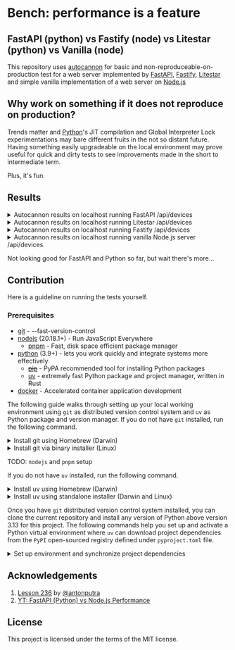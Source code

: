 # Bench: performance is a feature

## FastAPI (python) vs Fastify (node) vs Litestar (python) vs Vanilla (node)

This repository uses [autocannon](https://npmjs.com/package/autocannon) for basic and
non-reproduceable-on-production test for a web server implemented by [FastAPI](https://fastapi.tiangolo.com),
[Fastify](https://fastify.dev), [Litestar](https://litestar.dev) and simple vanilla implementation
of a web server on [Node.js](https://nodejs.org)

## Why work on something if it does not reproduce on production?

Trends matter and [Python](https://www.python.org)'s JIT compilation and Global Interpreter Lock
experimentations may bare different fruits in the not so distant future. Having something easily
upgradeable on the local environment may prove useful for quick and dirty tests to see improvements
made in the short to intermediate term.

Plus, it's fun.

## Results

<details>
    <summary> Autocannon results on localhost running FastAPI /api/devices </summary>

    Running 10s test @ http://localhost:8080/api/devices
    10 connections
    
    ┌─────────┬──────┬──────┬───────┬──────┬─────────┬─────────┬───────┐
    │ Stat    │ 2.5% │ 50%  │ 97.5% │ 99%  │ Avg     │ Stdev   │ Max   │
    ├─────────┼──────┼──────┼───────┼──────┼─────────┼─────────┼───────┤
    │ Latency │ 1 ms │ 2 ms │ 3 ms  │ 3 ms │ 1.83 ms │ 0.58 ms │ 22 ms │
    └─────────┴──────┴──────┴───────┴──────┴─────────┴─────────┴───────┘
    ┌───────────┬─────────┬─────────┬─────────┬─────────┬─────────┬─────────┬─────────┐
    │ Stat      │ 1%      │ 2.5%    │ 50%     │ 97.5%   │ Avg     │ Stdev   │ Min     │
    ├───────────┼─────────┼─────────┼─────────┼─────────┼─────────┼─────────┼─────────┤
    │ Req/Sec   │ 4,327   │ 4,327   │ 4,399   │ 4,479   │ 4,404   │ 38.26   │ 4,327   │
    ├───────────┼─────────┼─────────┼─────────┼─────────┼─────────┼─────────┼─────────┤
    │ Bytes/Sec │ 2.89 MB │ 2.89 MB │ 2.93 MB │ 2.99 MB │ 2.94 MB │ 25.3 kB │ 2.89 MB │
    └───────────┴─────────┴─────────┴─────────┴─────────┴─────────┴─────────┴─────────┘
    
    Req/Bytes counts sampled once per second.
    # of samples: 10
    
    44k requests in 10.04s, 29.4 MB read
</details>

<details>
    <summary> Autocannon results on localhost running Litestar /api/devices </summary>

    Running 10s test @ http://localhost:8080/api/devices
    10 connections
    
    ┌─────────┬──────┬──────┬───────┬──────┬─────────┬─────────┬───────┐
    │ Stat    │ 2.5% │ 50%  │ 97.5% │ 99%  │ Avg     │ Stdev   │ Max   │
    ├─────────┼──────┼──────┼───────┼──────┼─────────┼─────────┼───────┤
    │ Latency │ 1 ms │ 1 ms │ 1 ms  │ 2 ms │ 1.03 ms │ 0.41 ms │ 23 ms │
    └─────────┴──────┴──────┴───────┴──────┴─────────┴─────────┴───────┘
    ┌───────────┬─────────┬─────────┬─────────┬─────────┬─────────┬────────┬─────────┐
    │ Stat      │ 1%      │ 2.5%    │ 50%     │ 97.5%   │ Avg     │ Stdev  │ Min     │
    ├───────────┼─────────┼─────────┼─────────┼─────────┼─────────┼────────┼─────────┤
    │ Req/Sec   │ 7,039   │ 7,039   │ 7,983   │ 8,043   │ 7,756.8 │ 356.17 │ 7,036   │
    ├───────────┼─────────┼─────────┼─────────┼─────────┼─────────┼────────┼─────────┤
    │ Bytes/Sec │ 4.69 MB │ 4.69 MB │ 5.32 MB │ 5.37 MB │ 5.17 MB │ 237 kB │ 4.69 MB │
    └───────────┴─────────┴─────────┴─────────┴─────────┴─────────┴────────┴─────────┘

    Req/Bytes counts sampled once per second.
    # of samples: 10
    
    78k requests in 10.05s, 51.7 MB read
</details>

<details>
    <summary> Autocannon results on localhost running Fastify /api/devices </summary>

    Running 10s test @ http://localhost:8080/api/devices
    10 connections
    
    ┌─────────┬──────┬──────┬───────┬──────┬─────────┬─────────┬───────┐
    │ Stat    │ 2.5% │ 50%  │ 97.5% │ 99%  │ Avg     │ Stdev   │ Max   │
    ├─────────┼──────┼──────┼───────┼──────┼─────────┼─────────┼───────┤
    │ Latency │ 0 ms │ 0 ms │ 0 ms  │ 0 ms │ 0.01 ms │ 0.16 ms │ 22 ms │
    └─────────┴──────┴──────┴───────┴──────┴─────────┴─────────┴───────┘
    ┌───────────┬─────────┬─────────┬─────────┬─────────┬──────────┬──────────┬─────────┐
    │ Stat      │ 1%      │ 2.5%    │ 50%     │ 97.5%   │ Avg      │ Stdev    │ Min     │
    ├───────────┼─────────┼─────────┼─────────┼─────────┼──────────┼──────────┼─────────┤
    │ Req/Sec   │ 41,567  │ 41,567  │ 49,407  │ 50,399  │ 48,371.2 │ 2,548.96 │ 41,548  │
    ├───────────┼─────────┼─────────┼─────────┼─────────┼──────────┼──────────┼─────────┤
    │ Bytes/Sec │ 28.3 MB │ 28.3 MB │ 33.7 MB │ 34.4 MB │ 33 MB    │ 1.74 MB  │ 28.3 MB │
    └───────────┴─────────┴─────────┴─────────┴─────────┴──────────┴──────────┴─────────┘
    
    Req/Bytes counts sampled once per second.
    # of samples: 10
    
    484k requests in 10.04s, 330 MB read
</details>

<details>
    <summary> Autocannon results on localhost running vanilla Node.js server /api/devices </summary>
  
    Running 10s test @ http://localhost:8080/api/devices
    10 connections
    
    ┌─────────┬──────┬──────┬───────┬──────┬─────────┬────────┬───────┐
    │ Stat    │ 2.5% │ 50%  │ 97.5% │ 99%  │ Avg     │ Stdev  │ Max   │
    ├─────────┼──────┼──────┼───────┼──────┼─────────┼────────┼───────┤
    │ Latency │ 0 ms │ 0 ms │ 0 ms  │ 0 ms │ 0.01 ms │ 0.2 ms │ 27 ms │
    └─────────┴──────┴──────┴───────┴──────┴─────────┴────────┴───────┘
    ┌───────────┬─────────┬─────────┬─────────┬────────┬───────────┬──────────┬─────────┐
    │ Stat      │ 1%      │ 2.5%    │ 50%     │ 97.5%  │ Avg       │ Stdev    │ Min     │
    ├───────────┼─────────┼─────────┼─────────┼────────┼───────────┼──────────┼─────────┤
    │ Req/Sec   │ 31,439  │ 31,439  │ 39,231  │ 40,383 │ 38,584.81 │ 2,581.75 │ 31,425  │
    ├───────────┼─────────┼─────────┼─────────┼────────┼───────────┼──────────┼─────────┤
    │ Bytes/Sec │ 22.5 MB │ 22.5 MB │ 28.1 MB │ 29 MB  │ 27.7 MB   │ 1.85 MB  │ 22.5 MB │
    └───────────┴─────────┴─────────┴─────────┴────────┴───────────┴──────────┴─────────┘
    
    Req/Bytes counts sampled once per second.
    # of samples: 10
    
    386k requests in 10.04s, 277 MB read
</details>

Not looking good for FastAPI and Python so far, but wait there's more...

## Contribution

Here is a guideline on running the tests yourself.

### Prerequisites

  * [git](https://git-scm.com/) - --fast-version-control
  * [nodejs](https://nodejs.org) (20.18.1+) - Run JavaScript Everywhere
    - [pnpm](https://pnpm.io) - Fast, disk space efficient package manager
  * [python](https://www.python.org) (3.9+) - lets you work quickly and integrate systems more effectively
    * ~~[pip](https://pypi.org/project/pip)~~ - PyPA recommended tool for installing Python packages
    - [uv](https://docs.astral.sh/uv) - extremely fast Python package and project manager, written in Rust
  * [docker](https://www.docker.com) - Accelerated container application development

The following guide walks through setting up your local working environment using `git`
as distributed version control system and `uv` as Python package and version manager.
If you do not have `git` installed, run the following command.

<details>
  <summary> Install git using Homebrew (Darwin) </summary>
  
  ```sh
  brew install git
  ```
</details>

<details>
  <summary> Install git via binary installer (Linux) </summary>
  
  * Debian-based package management
  ```sh
  sudo apt install git-all
  ```

  * Fedora-based package management
  ```sh
  sudo dnf install git-all
  ```
</details>

TODO: `nodejs` and `pnpm` setup

If you do not have `uv` installed, run the following command.

<details>
  <summary> Install uv using Homebrew (Darwin) </summary>

  ```sh
  brew install uv
  ```
</details>

<details>
  <summary> Install uv using standalone installer (Darwin and Linux) </summary>

  ```sh
  curl -LsSf https://astral.sh/uv/install.sh | sh
  ```
</details>

Once you have `git` distributed version control system installed, you can
clone the current repository and  install any version of Python above version
3.13 for this project. The following commands help you set up and activate a
Python virtual environment where `uv` can download project dependencies from the `PyPI`
open-sourced registry defined under `pyproject.toml` file.

<details>
  <summary> Set up environment and synchronize project dependencies </summary>

  ```sh
  git clone git@github.com:aekasitt/bench.git
  cd bench
  uv venv --python 3.13
  source .venv/bin/activate
  uv sync --dev
  ```
</details>

## Acknowledgements

1. [Lesson 236](https://github.com/antonputra/tutorials/tree/main/lessons/236) by [@antonputra](https://github.com/antonputra)
2. [YT: FastAPI (Python) vs Node.js Performance](https://youtu.be/i3TcSeRO8gs)

## License

This project is licensed under the terms of the MIT license.
